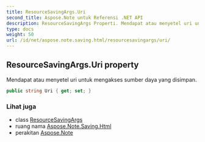 ```yaml
---
title: ResourceSavingArgs.Uri
second_title: Aspose.Note untuk Referensi .NET API
description: ResourceSavingArgs Properti. Mendapat atau menyetel uri untuk mengakses sumber daya yang disimpan.
type: docs
weight: 50
url: /id/net/aspose.note.saving.html/resourcesavingargs/uri/
---
```

## ResourceSavingArgs.Uri property

Mendapat atau menyetel uri untuk mengakses sumber daya yang disimpan.

```csharp
public string Uri { get; set; }
```

### Lihat juga

* class [ResourceSavingArgs](../)
* ruang nama [Aspose.Note.Saving.Html](../../resourcesavingargs/)
* perakitan [Aspose.Note](../../../)



